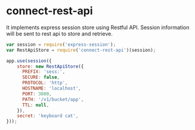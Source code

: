 # connect-rest-api
It implements express session store using Restful API. Session information will be sent to rest api to store and retrieve.

```javascript
var session = require('express-session');
var RestApiStore = require('connect-rest-api')(session);

app.use(session({
    store: new RestApiStore({
      PREFIX: 'sess:',
      SECURE: false,
      PROTOCOL: 'http',
      HOSTNAME: 'localhost',
      PORT: 3000,
      PATH: '/v1/bucket/app',
      TTL: null,
    }),
    secret: 'keyboard cat',
}));
```
